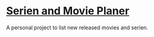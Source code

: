 # [Serien and Movie Planer](https://github.com/niki-on-github/serien-and-movie-planer)

A personal project to list new released movies and serien.

